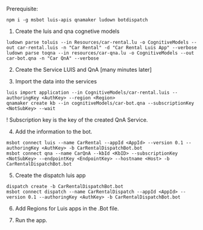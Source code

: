 Prerequisite: 
```
npm i -g msbot luis-apis qnamaker ludown botdispatch
```

1. Create the luis and qna cognetive models
```
ludown parse toluis --in Resources/car-rental.lu -o CognitiveModels --out car-rental.luis -n "Car Rental" -d "Car Rental Luis App" --verbose
ludown parse toqna --in resources/car-qna.lu -o CognitiveModels --out car-bot.qna -n "Car QnA" --verbose
```

2. Create the Service LUIS and QnA [many minutes later]

3. Import the data into the services
```
luis import application --in CognitiveModels/car-rental.luis --authoringKey <AuthKey> --region <Region> 
qnamaker create kb --in cognitiveModels/car-bot.qna --subscriptionKey <NotSubKey> --wait
```

! Subscription key is the key of the created QnA Service.

4. Add the information to the bot.

```
msbot connect luis --name CarRental --appId <AppId> --version 0.1 --authoringKey <AuthKey> -b CarRentalDispatchBot.bot
msbot connect qna --name CarQnA --kbId <KbID> --subscriptionKey <NotSubKey> --endpointKey <EndpointKey> --hostname <Host> -b CarRentalDispatchBot.bot
```

5. Create the dispatch luis app
```
dispatch create -b CarRentalDispatchBot.bot
msbot connect dispatch --name CarRentalDispatch --appId <AppId> --version 0.1 --authoringKey <AuthKey> -b CarRentalDispatchBot.bot
```

6. Add Regions for Luis apps in the .Bot file.

7. Run the app.